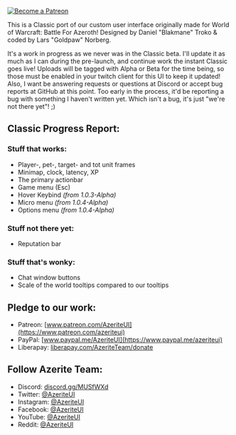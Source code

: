 [ ![Become a Patreon](http://azeriteui.com/img/social-media-buttons-patreon-small.jpg) ](https://www.patreon.com/AzeriteUI) 

This is a Classic port of our custom user interface originally made for World of Warcraft: Battle For Azeroth! Designed by Daniel "Blakmane" Troko & coded by Lars "Goldpaw" Norberg. 

It's a work in progress as we never was in the Classic beta. I'll update it as much as I can during the pre-launch, and continue work the instant Classic goes live! Uploads will be tagged with Alpha or Beta for the time being, so those must be enabled in your twitch client for this UI to keep it updated! Also, I want be answering requests or questions at Discord or accept bug reports at GitHub at this point. Too early in the process, it'd be reporting a bug with something I haven't written yet. Which isn't a bug, it's just "we're not there yet"! ;) 

## **Classic Progress Report:**  

### **Stuff that works:**  
* Player-, pet-, target- and tot unit frames
* Minimap, clock, latency, XP
* The primary actionbar
* Game menu (Esc)
* Hover Keybind _(from 1.0.3-Alpha)_
* Micro menu _(from 1.0.4-Alpha)_
* Options menu _(from 1.0.4-Alpha)_

### **Stuff not there yet:**  
* Reputation bar

### **Stuff that's wonky:**  
* Chat window buttons
* Scale of the world tooltips compared to our tooltips

## **Pledge to our work:**  
* Patreon: [www.patreon.com/AzeriteUI](https://www.patreon.com/azeriteui)  
* PayPal: [www.paypal.me/AzeriteUI](https://www.paypal.me/azeriteui)  
* Liberapay: [liberapay.com/AzeriteTeam/donate](https://liberapay.com/AzeriteTeam/donate)

## **Follow Azerite Team:**  
* Discord: [discord.gg/MUSfWXd](https://discord.gg/MUSfWXd)  
* Twitter: [@AzeriteUI](https://twitter.com/azeriteui)  
* Instagram: [@AzeriteUI](https://instagram.com/azeriteui/)  
* Facebook: [@AzeriteUI](https://www.facebook.com/azeriteui/)  
* YouTube: [@AzeriteUI](https://www.youtube.com/azeriteui)  
* Reddit: [@AzeriteUI](https://www.reddit.com/r/azeriteui/)  
